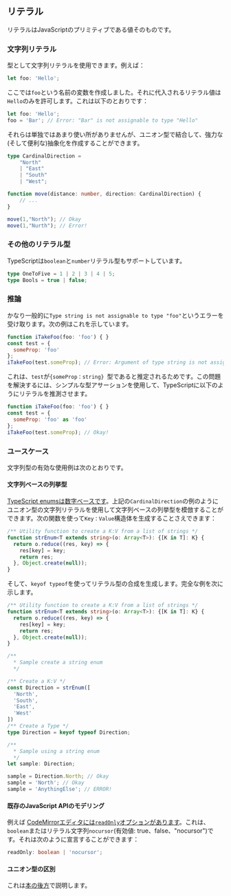 ## リテラル
リテラルはJavaScriptのプリミティブである値そのものです。

### 文字列リテラル

型として文字列リテラルを使用できます。例えば：

```ts
let foo: 'Hello';
```

ここでは`foo`という名前の変数を作成しました。それに代入されるリテラル値は`Hello`のみを許可します。これは以下のとおりです：

```ts
let foo: 'Hello';
foo = 'Bar'; // Error: "Bar" is not assignable to type "Hello"
```

それらは単独ではあまり使い所がありませんが、ユニオン型で結合して、強力な(そして便利な)抽象化を作成することができます。

```ts
type CardinalDirection =
    "North"
    | "East"
    | "South"
    | "West";

function move(distance: number, direction: CardinalDirection) {
    // ...
}

move(1,"North"); // Okay
move(1,"Nurth"); // Error!
```

### その他のリテラル型
TypeScriptは`boolean`と`number`リテラル型もサポートしています。

```ts
type OneToFive = 1 | 2 | 3 | 4 | 5;
type Bools = true | false;
```

### 推論
かなり一般的に`Type string is not assignable to type "foo"`というエラーを受け取ります。次の例はこれを示しています。

```js
function iTakeFoo(foo: 'foo') { }
const test = {
  someProp: 'foo'
};
iTakeFoo(test.someProp); // Error: Argument of type string is not assignable to parameter of type 'foo'
```

これは、`test`が`{someProp：string} `型であると推定されるためです。この問題を解決するには、シンプルな型アサーションを使用して、TypeScriptに以下のようにリテラルを推測させます。

```js
function iTakeFoo(foo: 'foo') { }
const test = {
  someProp: 'foo' as 'foo'
};
iTakeFoo(test.someProp); // Okay!
```

### ユースケース
文字列型の有効な使用例は次のとおりです。

#### 文字列ベースの列挙型

[TypeScript enumsは数字ベースです](../enums.md)。上記の`CardinalDirection`の例のようにユニオン型の文字列リテラルを使用して文字列ベースの列挙型を模倣することができます。次の関数を使って`Key：Value`構造体を生成することさえできます：

```ts
/** Utility function to create a K:V from a list of strings */
function strEnum<T extends string>(o: Array<T>): {[K in T]: K} {
  return o.reduce((res, key) => {
    res[key] = key;
    return res;
  }, Object.create(null));
}
```

そして、`keyof typeof`を使ってリテラル型の合成を生成します。完全な例を次に示します。

```ts
/** Utility function to create a K:V from a list of strings */
function strEnum<T extends string>(o: Array<T>): {[K in T]: K} {
  return o.reduce((res, key) => {
    res[key] = key;
    return res;
  }, Object.create(null));
}

/**
  * Sample create a string enum
  */

/** Create a K:V */
const Direction = strEnum([
  'North',
  'South',
  'East',
  'West'
])
/** Create a Type */
type Direction = keyof typeof Direction;

/** 
  * Sample using a string enum
  */
let sample: Direction;

sample = Direction.North; // Okay
sample = 'North'; // Okay
sample = 'AnythingElse'; // ERROR!
```

#### 既存のJavaScript APIのモデリング

例えば [CodeMirrorエディタには`readOnly`オプションがあります](https://codemirror.net/doc/manual.html#option_readOnly)。これは、`boolean`またはリテラル文字列`nocursor`(有効値: true、false、"nocursor")です。それは次のように宣言することができます：

```ts
readOnly: boolean | 'nocursor';
```

#### ユニオン型の区別

これは[本の後方](./discriminated-unions.md)で説明します。
